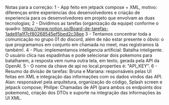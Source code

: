 Notas para a correção:
1 - App feito em jetpack compose + XML, motivo: diferenças entre experiencias dos desenvolvedores e criação de experiencia para os desenvolvedores em projeto que envolvam as duas tecnologias;
2 - Dividimos as tarefas (organização da equipe) conforme o quadro:
    https://www.notion.so/Board-de-tarefas-1ade91a1f7cf80268545ef5bed2c38ee
3 - Tentamos concentrar toda a comunicação no grupo 01 do discord, além de não estar presente o óbvio: o que programamos em conjunto em chamada no meet, mas registramos lá também!.
4 - Plus: implementamos inteligencia artificial: Batalha inteligente. O usuário clica nas espadinhas e pode selecionar dois pokemons para batalharem, a resposta vem numa outra tela, em texto, gerada pela API da OpenAI.
5 - O nome da chave de api no local.properties é: "API_KEY".
6 - Resumo da divisão de tarefas: Bruna e Mariana: responsáveis pelas UI feitas em XML e integração das informações com os dados vindos das API.
    Alan: responsável pela arquitetura, organização do código, Splash screen e jetpack compose;
    Philipe: Chamadas de API (para ambos os endpoints dos pokemons), criação dos DTOs e suporte na integração das informações às UI XML.
